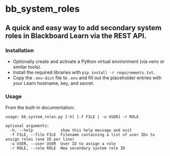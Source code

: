 # bb_system_roles
## A quick and easy way to add secondary system roles in Blackboard Learn via the REST API. 
### Installation
- Optionally create and activate a Python virtual environment (via venv or similar tools). 
- Install the required libraries with `pip install -r requirements.txt`. 
- Copy the `.env-dist` file to `.env` and fill out the placeholder entries with your Learn hostname, key, and secret. 
### Usage
From the built-in documentation: 
```
usage: bb_system_roles.py [-h] [-f FILE | -u USER] -r ROLE

optional arguments:
  -h, --help            show this help message and exit
  -f FILE, --file FILE  Filename containing a list of user IDs to assign roles (one ID per line)
  -u USER, --user USER  User ID to assign a role
  -r ROLE, --role ROLE  New secondary system role ID
  ```
